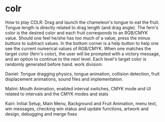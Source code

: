# colr
How to play COLR:
Drag and launch the chameleon's tongue to eat the fruit. Tongue length is directly related to drag length (and drag angle). The fern's color is the desired color and each fruit corresponds to an RGB/CMYK value. Should one feel he/she has too much of a value, press the minus buttons to subtract values. In the bottom corner is a help button to help one see the current numerical values of RGB/CMYK. When one matches the target color (fern's color), the user will be prompted with a victory message, and an option to continue to the next level. Each level's target color is randomly generated before hand. 
work division:

Daniel:
Tongue dragging physics, tongue animation, collision detection, fruit displacement animations, sound files and implementation.

Malini: 
Mouth Animation, enabled interval switches, CMYK mode and UI related to intervals and the CMYK modes and stats

Kairi:
Initial Setup, Main Menu, Background and Fruit Animation, menu text, win messages, checking win status and update functions, artwork and design, debugging and merge fixes



